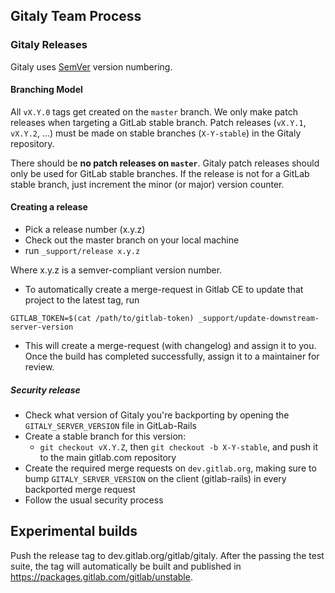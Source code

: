 ## Gitaly Team Process

### Gitaly Releases

Gitaly uses [SemVer](https://semver.org) version numbering.

#### Branching Model

All `vX.Y.0` tags get created on the `master` branch. We only make patch
releases when targeting a GitLab stable branch. Patch releases
(`vX.Y.1`, `vX.Y.2`, ...) must be made on stable branches (`X-Y-stable`)
in the Gitaly repository.

There should be **no patch releases on `master`**. Gitaly patch releases should
only be used for GitLab stable branches. If the release is not for a
GitLab stable branch, just increment the minor (or major) version
counter.

#### Creating a release

- Pick a release number (x.y.z)
- Check out the master branch on your local machine
- run `_support/release x.y.z`

Where x.y.z is a semver-compliant version number.

- To automatically create a merge-request in Gitlab CE to update that
  project to the latest tag, run

```shell
GITLAB_TOKEN=$(cat /path/to/gitlab-token) _support/update-downstream-server-version
```

- This will create a merge-request (with changelog) and assign it to you. Once the build has
  completed successfully, assign it to a maintainer for review.

##### Security release

- Check what version of Gitaly you're backporting by opening the `GITALY_SERVER_VERSION` file
  in GitLab-Rails
- Create a stable branch for this version:
  - `git checkout vX.Y.Z`, then `git checkout -b X-Y-stable`, and push it to the main gitlab.com repository
- Create the required merge requests on `dev.gitlab.org`, making sure to bump `GITALY_SERVER_VERSION` on the client (gitlab-rails) in every backported merge request
- Follow the usual security process

## Experimental builds

Push the release tag to dev.gitlab.org/gitlab/gitaly. After the
passing the test suite, the tag will automatically be built and
published in https://packages.gitlab.com/gitlab/unstable.
